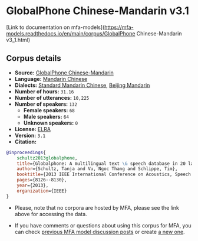 
# GlobalPhone Chinese-Mandarin v3.1

[Link to documentation on mfa-models](https://mfa-models.readthedocs.io/en/main/corpus/GlobalPhone Chinese-Mandarin v3_1.html)

## Corpus details

- **Source:** [GlobalPhone Chinese-Mandarin](https://catalogue.elra.info/en-us/repository/browse/ELRA-S0193/)
- **Language:** [Mandarin Chinese](https://en.wikipedia.org/wiki/Mandarin_Chinese)
- **Dialects:** [Standard Mandarin Chinese](https://en.wikipedia.org/wiki/Standard_Chinese), [Beijing Mandarin](https://en.wikipedia.org/wiki/Beijing_dialect)
- **Number of hours:** `31.16`
- **Number of utterances:** `10,225`
- **Number of speakers:** `132`
  - **Female speakers:** `68`
  - **Male speakers:** `64`
  - **Unknown speakers:** `0`
- **License:** [ELRA](https://www.elra.info/en/services-around-lrs/distribution/licensing/)
- **Version:** `3.1`
- **Citation:**
```bibtex
@inproceedings{
	schultz2013globalphone,
	title={Globalphone: A multilingual text \& speech database in 20 languages},
	author={Schultz, Tanja and Vu, Ngoc Thang and Schlippe, Tim},
	booktitle={2013 IEEE International Conference on Acoustics, Speech and Signal Processing},
	pages={8126--8130},
	year={2013},
	organization={IEEE}
}
```

- Please, note that no corpora are hosted by MFA, please see the link above for accessing the data.

- If you have comments or questions about using this corpus for MFA, you can check [previous MFA model discussion posts](https://github.com/MontrealCorpusTools/mfa-models/discussions?discussions_q=GlobalPhone+Chinese-Mandarin+v3.1) or create [a new one](https://github.com/MontrealCorpusTools/mfa-models/discussions/new).
